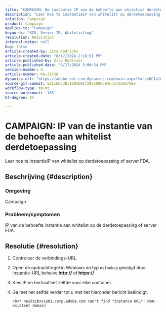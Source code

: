 ```yaml
---
title: "CAMPAIGN: De instantie IP van de behoefte aan whitelist derdetoepassing"
description: "Leer hoe te instantieIP van whitelist op derdetoepassing of server FDA."
solution: Campaign
product: Campaign
applies-to: "Campaign"
keywords: "KCS, Server IP, Whitelisting"
resolution: Resolution
internal-notes: null
bug: false
article-created-by: Zita Rodricks
article-created-date: "6/17/2024 2:10:51 PM"
article-published-by: Zita Rodricks
article-published-date: "6/17/2024 5:00:34 PM"
version-number: 4
article-number: KA-21150
dynamics-url: "https://adobe-ent.crm.dynamics.com/main.aspx?forceUCI=1&pagetype=entityrecord&etn=knowledgearticle&id=fdafc460-b32c-ef11-840a-002248084fbb"
source-git-commit: 521c6b538c1b84b01f2956886c04ccb7328d756e
workflow-type: tm+mt
source-wordcount: '103'
ht-degree: 2%

---
```


# CAMPAIGN: IP van de instantie van de behoefte aan whitelist derdetoepassing


Leer hoe te instantieIP van whitelist op derdetoepassing of server FDA.

## Beschrijving {#description}


### <b>Omgeving</b>

Campaign

### <b>Probleem/symptomen</b>

IP van de behoefte instantie aan whitelist op de derdetoepassing of server FDA.


## Resolutie {#resolution}


1. Controleer de verbindings-URL.
2. Open de opdrachtregel in Windows en typ `nslookup` gevolgd door instantie-URL behalve<b> http://</b> of<b> https://</b>
3. Kies IP en herhaal het zelfde voor elke container.
4. Ga met het zelfde verder tot u met het hieronder bericht beëindigt.

   `<b>* noidsibxvip01.corp.adobe.com can't find *instance URL*: Non-existent domain`

